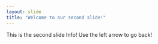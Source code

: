 ```yaml
---
layout: slide
title: "Welcome to our second slide!"
---
```

This is the second slide Info!
Use the left arrow to go back!
